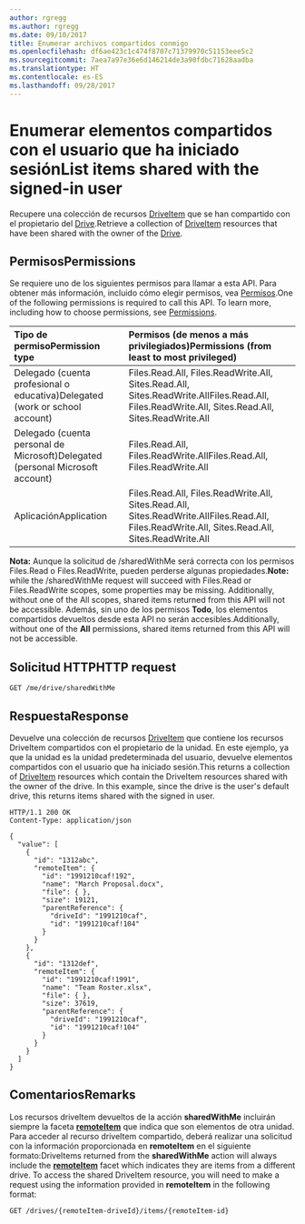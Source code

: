```yaml
---
author: rgregg
ms.author: rgregg
ms.date: 09/10/2017
title: Enumerar archivos compartidos conmigo
ms.openlocfilehash: df6ae423c1c474f8707c71379970c51153eee5c2
ms.sourcegitcommit: 7aea7a97e36e6d146214de3a90fdbc71628aadba
ms.translationtype: HT
ms.contentlocale: es-ES
ms.lasthandoff: 09/28/2017
---
```

# <a name="list-items-shared-with-the-signed-in-user"></a><span data-ttu-id="1d37f-102">Enumerar elementos compartidos con el usuario que ha iniciado sesión</span><span class="sxs-lookup"><span data-stu-id="1d37f-102">List items shared with the signed-in user</span></span>

<span data-ttu-id="1d37f-103">Recupere una colección de recursos [DriveItem](../resources/driveitem.md) que se han compartido con el propietario del [Drive](../resources/drive.md).</span><span class="sxs-lookup"><span data-stu-id="1d37f-103">Retrieve a collection of [DriveItem](../resources/driveitem.md) resources that have been shared with the owner of the [Drive](../resources/drive.md).</span></span>

## <a name="permissions"></a><span data-ttu-id="1d37f-104">Permisos</span><span class="sxs-lookup"><span data-stu-id="1d37f-104">Permissions</span></span>

<span data-ttu-id="1d37f-p101">Se requiere uno de los siguientes permisos para llamar a esta API. Para obtener más información, incluido cómo elegir permisos, vea [Permisos](../../../concepts/permissions_reference.md).</span><span class="sxs-lookup"><span data-stu-id="1d37f-p101">One of the following permissions is required to call this API. To learn more, including how to choose permissions, see [Permissions](../../../concepts/permissions_reference.md).</span></span>

|<span data-ttu-id="1d37f-107">Tipo de permiso</span><span class="sxs-lookup"><span data-stu-id="1d37f-107">Permission type</span></span>      | <span data-ttu-id="1d37f-108">Permisos (de menos a más privilegiados)</span><span class="sxs-lookup"><span data-stu-id="1d37f-108">Permissions (from least to most privileged)</span></span>              |
|:--------------------|:---------------------------------------------------------|
|<span data-ttu-id="1d37f-109">Delegado (cuenta profesional o educativa)</span><span class="sxs-lookup"><span data-stu-id="1d37f-109">Delegated (work or school account)</span></span> | <span data-ttu-id="1d37f-110">Files.Read.All, Files.ReadWrite.All, Sites.Read.All, Sites.ReadWrite.All</span><span class="sxs-lookup"><span data-stu-id="1d37f-110">Files.Read.All, Files.ReadWrite.All, Sites.Read.All, Sites.ReadWrite.All</span></span>    |
|<span data-ttu-id="1d37f-111">Delegado (cuenta personal de Microsoft)</span><span class="sxs-lookup"><span data-stu-id="1d37f-111">Delegated (personal Microsoft account)</span></span> | <span data-ttu-id="1d37f-112">Files.Read.All, Files.ReadWrite.All</span><span class="sxs-lookup"><span data-stu-id="1d37f-112">Files.Read.All, Files.ReadWrite.All</span></span>    |
|<span data-ttu-id="1d37f-113">Aplicación</span><span class="sxs-lookup"><span data-stu-id="1d37f-113">Application</span></span> | <span data-ttu-id="1d37f-114">Files.Read.All, Files.ReadWrite.All, Sites.Read.All, Sites.ReadWrite.All</span><span class="sxs-lookup"><span data-stu-id="1d37f-114">Files.Read.All, Files.ReadWrite.All, Sites.Read.All, Sites.ReadWrite.All</span></span> |

<span data-ttu-id="1d37f-115">**Nota:** Aunque la solicitud de /sharedWithMe será correcta con los permisos Files.Read o Files.ReadWrite, pueden perderse algunas propiedades.</span><span class="sxs-lookup"><span data-stu-id="1d37f-115">**Note:** while the /sharedWithMe request will succeed with Files.Read or Files.ReadWrite scopes, some properties may be missing. Additionally, without one of the  All scopes, shared items returned from this API will not be accessible.</span></span>
<span data-ttu-id="1d37f-116">Además, sin uno de los permisos **Todo**, los elementos compartidos devueltos desde esta API no serán accesibles.</span><span class="sxs-lookup"><span data-stu-id="1d37f-116">Additionally, without one of the  **All** permissions, shared items returned from this API will not be accessible.</span></span>

## <a name="http-request"></a><span data-ttu-id="1d37f-117">Solicitud HTTP</span><span class="sxs-lookup"><span data-stu-id="1d37f-117">HTTP request</span></span>

<!-- { "blockType": "request", "name": "shared-with-me", "scopes": "files.read", "target": "action" } -->

```http
GET /me/drive/sharedWithMe
```

## <a name="response"></a><span data-ttu-id="1d37f-118">Respuesta</span><span class="sxs-lookup"><span data-stu-id="1d37f-118">Response</span></span>

<span data-ttu-id="1d37f-p103">Devuelve una colección de recursos [DriveItem](../resources/driveitem.md) que contiene los recursos DriveItem compartidos con el propietario de la unidad. En este ejemplo, ya que la unidad es la unidad predeterminada del usuario, devuelve elementos compartidos con el usuario que ha iniciado sesión.</span><span class="sxs-lookup"><span data-stu-id="1d37f-p103">This returns a collection of [DriveItem](../resources/driveitem.md) resources which contain the DriveItem resources shared with the owner of the drive. In this example, since the drive is the user's default drive, this returns items shared with the signed in user.</span></span>

<!-- {"blockType": "response", "@odata.type": "Collection(microsoft.graph.driveItem)", "truncated": true} -->

```http
HTTP/1.1 200 OK
Content-Type: application/json

{
  "value": [
    {
      "id": "1312abc",
      "remoteItem": {
        "id": "1991210caf!192",
        "name": "March Proposal.docx",
        "file": { },
        "size": 19121,
        "parentReference": {
          "driveId": "1991210caf",
          "id": "1991210caf!104"
        }
      }
    },
    {
      "id": "1312def",
      "remoteItem": {
        "id": "1991210caf!1991",
        "name": "Team Roster.xlsx",
        "file": { },
        "size": 37619,
        "parentReference": {
          "driveId": "1991210caf",
          "id": "1991210caf!104"
        }
      }
    }
  ]
}
```

## <a name="remarks"></a><span data-ttu-id="1d37f-121">Comentarios</span><span class="sxs-lookup"><span data-stu-id="1d37f-121">Remarks</span></span>

<span data-ttu-id="1d37f-p104">Los recursos driveItem devueltos de la acción **sharedWithMe** incluirán siempre la faceta [**remoteItem**](../resources/remoteitem.md) que indica que son elementos de otra unidad. Para acceder al recurso driveItem compartido, deberá realizar una solicitud con la información proporcionada en **remoteItem** en el siguiente formato:</span><span class="sxs-lookup"><span data-stu-id="1d37f-p104">DriveItems returned from the **sharedWithMe** action will always include the [**remoteItem**](../resources/remoteitem.md) facet which indicates they are items from a different drive. To access the shared DriveItem resource, you will need to make a request using the information provided in **remoteItem** in the following format:</span></span>

<!-- { "blockType": "ignored", "name": "drives-get-remoteitem" } -->

```http
GET /drives/{remoteItem-driveId}/items/{remoteItem-id}
```

<!-- {
  "type": "#page.annotation",
  "description": "List the items shared with the owner of a drive.",
  "keywords": "drive,onedrive.drive,default drive",
  "section": "documentation",
  "tocPath": "Sharing/Shared with me"
} -->

